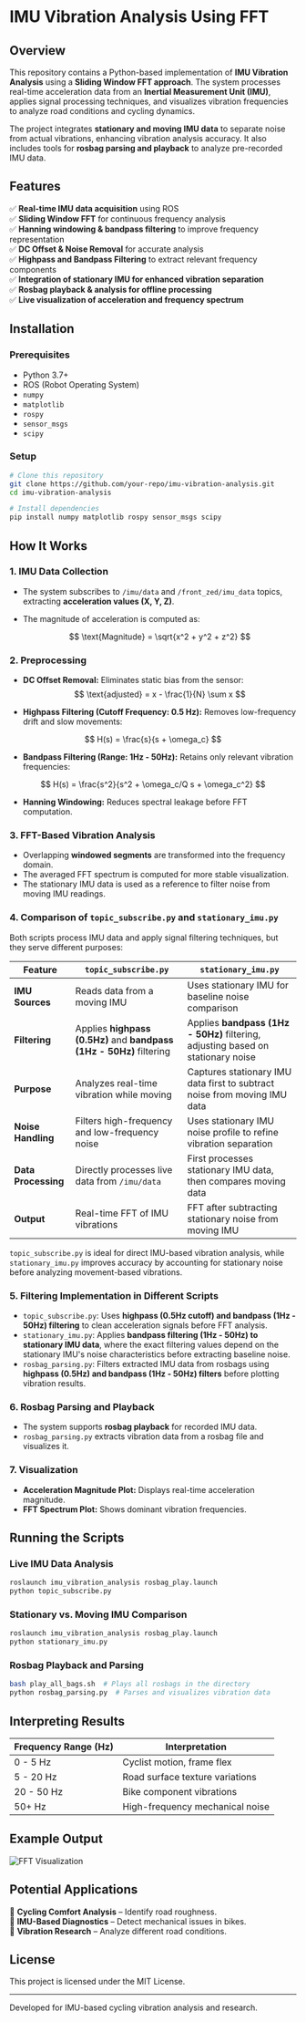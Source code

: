 # IMU Vibration Analysis Using FFT

## Overview
This repository contains a Python-based implementation of **IMU Vibration Analysis** using a **Sliding Window FFT approach**. The system processes real-time acceleration data from an **Inertial Measurement Unit (IMU)**, applies signal processing techniques, and visualizes vibration frequencies to analyze road conditions and cycling dynamics.

The project integrates **stationary and moving IMU data** to separate noise from actual vibrations, enhancing vibration analysis accuracy. It also includes tools for **rosbag parsing and playback** to analyze pre-recorded IMU data.

## Features
✅ **Real-time IMU data acquisition** using ROS  
✅ **Sliding Window FFT** for continuous frequency analysis  
✅ **Hanning windowing & bandpass filtering** to improve frequency representation  
✅ **DC Offset & Noise Removal** for accurate analysis  
✅ **Highpass and Bandpass Filtering** to extract relevant frequency components  
✅ **Integration of stationary IMU for enhanced vibration separation**  
✅ **Rosbag playback & analysis for offline processing**  
✅ **Live visualization of acceleration and frequency spectrum**  

## Installation
### **Prerequisites**
- Python 3.7+
- ROS (Robot Operating System)
- `numpy`
- `matplotlib`
- `rospy`
- `sensor_msgs`
- `scipy`

### **Setup**
```bash
# Clone this repository
git clone https://github.com/your-repo/imu-vibration-analysis.git
cd imu-vibration-analysis

# Install dependencies
pip install numpy matplotlib rospy sensor_msgs scipy
```

## How It Works
### **1. IMU Data Collection**
- The system subscribes to `/imu/data` and `/front_zed/imu_data` topics, extracting **acceleration values (X, Y, Z)**.
- The magnitude of acceleration is computed as:
  
  $$ \text{Magnitude} = \sqrt{x^2 + y^2 + z^2} $$

### **2. Preprocessing**
- **DC Offset Removal:** Eliminates static bias from the sensor:
$$
\text{adjusted} = x - \frac{1}{N} \sum x
$$

- **Highpass Filtering (Cutoff Frequency: 0.5 Hz):** Removes low-frequency drift and slow movements:

$$
H(s) = \frac{s}{s + \omega_c}
$$

- **Bandpass Filtering (Range: 1Hz - 50Hz):** Retains only relevant vibration frequencies:

$$
H(s) = \frac{s^2}{s^2 + \omega_c/Q s + \omega_c^2}
$$

  
- **Hanning Windowing:** Reduces spectral leakage before FFT computation.

### **3. FFT-Based Vibration Analysis**
- Overlapping **windowed segments** are transformed into the frequency domain.
- The averaged FFT spectrum is computed for more stable visualization.
- The stationary IMU data is used as a reference to filter noise from moving IMU readings.

### **4. Comparison of `topic_subscribe.py` and `stationary_imu.py`**
Both scripts process IMU data and apply signal filtering techniques, but they serve different purposes:

| Feature | `topic_subscribe.py` | `stationary_imu.py` |
|---------|---------------------|---------------------|
| **IMU Sources** | Reads data from a moving IMU | Uses stationary IMU for baseline noise comparison |
| **Filtering** | Applies **highpass (0.5Hz)** and **bandpass (1Hz - 50Hz)** filtering | Applies **bandpass (1Hz - 50Hz)** filtering, adjusting based on stationary noise |
| **Purpose** | Analyzes real-time vibration while moving | Captures stationary IMU data first to subtract noise from moving IMU data |
| **Noise Handling** | Filters high-frequency and low-frequency noise | Uses stationary IMU noise profile to refine vibration separation |
| **Data Processing** | Directly processes live data from `/imu/data` | First processes stationary IMU data, then compares moving data |
| **Output** | Real-time FFT of IMU vibrations | FFT after subtracting stationary noise from moving IMU |

`topic_subscribe.py` is ideal for direct IMU-based vibration analysis, while `stationary_imu.py` improves accuracy by accounting for stationary noise before analyzing movement-based vibrations.

### **5. Filtering Implementation in Different Scripts**
- `topic_subscribe.py`: Uses **highpass (0.5Hz cutoff) and bandpass (1Hz - 50Hz) filtering** to clean acceleration signals before FFT analysis.
- `stationary_imu.py`: Applies **bandpass filtering (1Hz - 50Hz) to stationary IMU data**, where the exact filtering values depend on the stationary IMU's noise characteristics before extracting baseline noise.
- `rosbag_parsing.py`: Filters extracted IMU data from rosbags using **highpass (0.5Hz) and bandpass (1Hz - 50Hz) filters** before plotting vibration results.

### **6. Rosbag Parsing and Playback**
- The system supports **rosbag playback** for recorded IMU data.
- `rosbag_parsing.py` extracts vibration data from a rosbag file and visualizes it.

### **7. Visualization**
- **Acceleration Magnitude Plot:** Displays real-time acceleration magnitude.
- **FFT Spectrum Plot:** Shows dominant vibration frequencies.

## Running the Scripts
### **Live IMU Data Analysis**
```bash
roslaunch imu_vibration_analysis rosbag_play.launch
python topic_subscribe.py
```

### **Stationary vs. Moving IMU Comparison**
```bash
roslaunch imu_vibration_analysis rosbag_play.launch
python stationary_imu.py
```

### **Rosbag Playback and Parsing**
```bash
bash play_all_bags.sh  # Plays all rosbags in the directory
python rosbag_parsing.py  # Parses and visualizes vibration data
```

## Interpreting Results
| **Frequency Range (Hz)** | **Interpretation** |
|-----------------|------------------------------------|
| 0 - 5 Hz       | Cyclist motion, frame flex        |
| 5 - 20 Hz      | Road surface texture variations   |
| 20 - 50 Hz     | Bike component vibrations         |
| 50+ Hz         | High-frequency mechanical noise   |

## Example Output
![FFT Visualization](zed.png,st.png)

## Potential Applications
🚴 **Cycling Comfort Analysis** – Identify road roughness.  
📡 **IMU-Based Diagnostics** – Detect mechanical issues in bikes.  
🔬 **Vibration Research** – Analyze different road conditions.  

## License
This project is licensed under the MIT License.

---
Developed for IMU-based cycling vibration analysis and research.

